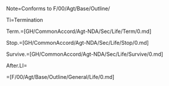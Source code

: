 Note=Conforms to F/00/Agt/Base/Outline/

Ti=Termination

Term.=[GH/CommonAccord/Agt-NDA/Sec/Life/Term/0.md]

Stop.=[GH/CommonAccord/Agt-NDA/Sec/Life/Stop/0.md]

Survive.=[GH/CommonAccord/Agt-NDA/Sec/Life/Survive/0.md]

After.LI=</i> 

=[F/00/Agt/Base/Outline/General/Life/0.md]
